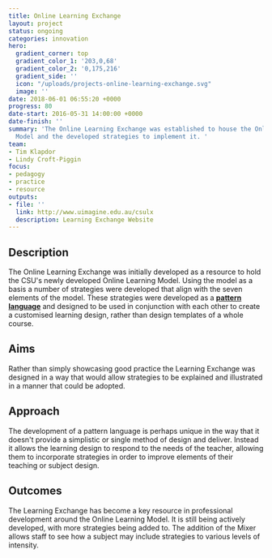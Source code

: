 ```yaml
---
title: Online Learning Exchange
layout: project
status: ongoing
categories: innovation
hero:
  gradient_corner: top
  gradient_color_1: '203,0,68'
  gradient_color_2: '0,175,216'
  gradient_side: ''
  icon: "/uploads/projects-online-learning-exchange.svg"
  image: ''
date: 2018-06-01 06:55:20 +0000
progress: 80
date-start: 2016-05-31 14:00:00 +0000
date-finish: ''
summary: 'The Online Learning Exchange was established to house the Online Learning
  Model and the developed strategies to implement it. '
team:
- Tim Klapdor
- Lindy Croft-Piggin
focus:
- pedagogy
- practice
- resource
outputs:
- file: ''
  link: http://www.uimagine.edu.au/csulx
  description: Learning Exchange Website
---
```

## Description

The Online Learning Exchange was initially developed as a resource to hold the CSU's newly developed Online Learning Model. Using the model as a basis a number of strategies were developed that align with the seven elements of the model. These strategies were developed as a [**pattern language**](https://en.wikipedia.org/wiki/Pattern_language) and designed to be used in conjunction with each other to create a customised learning design, rather than design templates of a whole course. 

## Aims

Rather than simply showcasing good practice the Learning Exchange was designed in a way that would allow strategies to be explained and illustrated in a manner that could be adopted. 

## Approach

The development of a pattern language is perhaps unique in the way that it doesn't provide a simplistic or single method of design and deliver. Instead it allows the learning design to respond to the needs of the teacher, allowing them to incorporate strategies in order to improve elements of their teaching or subject design. 

## Outcomes

The Learning Exchange has become a key resource in professional development around the Online Learning Model. It is still being actively developed, with more strategies being added to. The addition of the Mixer allows staff to see how a subject may include strategies to various levels of intensity. 
